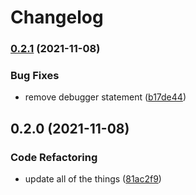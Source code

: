 # Changelog

### [0.2.1](https://www.github.com/YoloDev/yolodev-highlight/compare/highlight-v0.2.0...highlight-v0.2.1) (2021-11-08)


### Bug Fixes

* remove debugger statement ([b17de44](https://www.github.com/YoloDev/yolodev-highlight/commit/b17de4475c3a0738e0c4b608317666a2797ad620))

## 0.2.0 (2021-11-08)


### Code Refactoring

* update all of the things ([81ac2f9](https://www.github.com/YoloDev/yolodev-highlight/commit/81ac2f9c1381d8f03630b4962a0efe74c11aaa5a))
